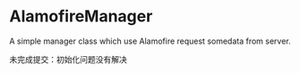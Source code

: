 # AlamofireManager
A simple manager class which use Alamofire request somedata from server.

未完成提交：初始化问题没有解决